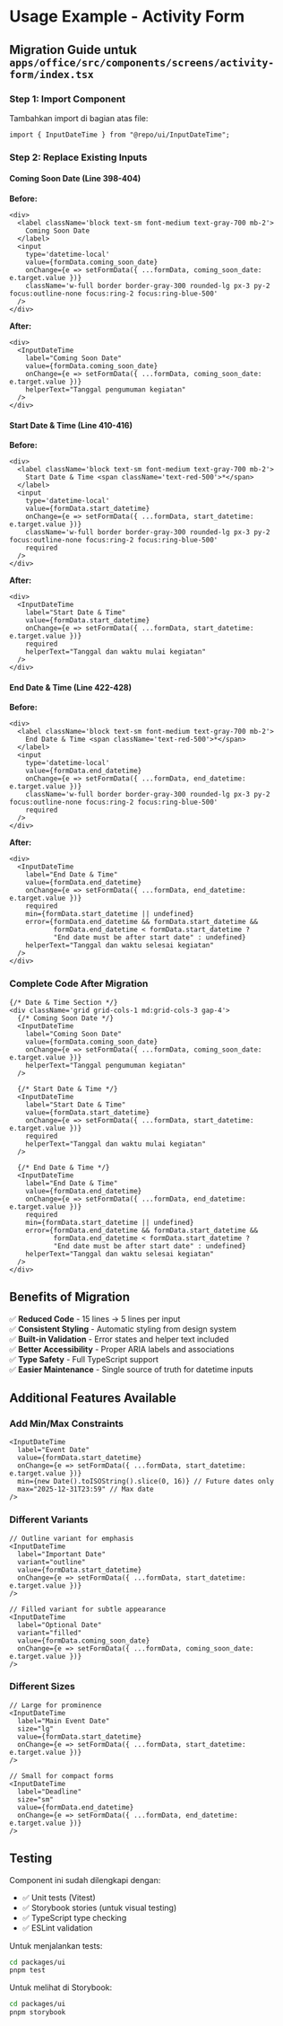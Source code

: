 # Usage Example - Activity Form

## Migration Guide untuk `apps/office/src/components/screens/activity-form/index.tsx`

### Step 1: Import Component

Tambahkan import di bagian atas file:

```tsx
import { InputDateTime } from "@repo/ui/InputDateTime";
```

### Step 2: Replace Existing Inputs

#### Coming Soon Date (Line 398-404)

**Before:**
```tsx
<div>
  <label className='block text-sm font-medium text-gray-700 mb-2'>
    Coming Soon Date
  </label>
  <input
    type='datetime-local'
    value={formData.coming_soon_date}
    onChange={e => setFormData({ ...formData, coming_soon_date: e.target.value })}
    className='w-full border border-gray-300 rounded-lg px-3 py-2 focus:outline-none focus:ring-2 focus:ring-blue-500'
  />
</div>
```

**After:**
```tsx
<div>
  <InputDateTime
    label="Coming Soon Date"
    value={formData.coming_soon_date}
    onChange={e => setFormData({ ...formData, coming_soon_date: e.target.value })}
    helperText="Tanggal pengumuman kegiatan"
  />
</div>
```

#### Start Date & Time (Line 410-416)

**Before:**
```tsx
<div>
  <label className='block text-sm font-medium text-gray-700 mb-2'>
    Start Date & Time <span className='text-red-500'>*</span>
  </label>
  <input
    type='datetime-local'
    value={formData.start_datetime}
    onChange={e => setFormData({ ...formData, start_datetime: e.target.value })}
    className='w-full border border-gray-300 rounded-lg px-3 py-2 focus:outline-none focus:ring-2 focus:ring-blue-500'
    required
  />
</div>
```

**After:**
```tsx
<div>
  <InputDateTime
    label="Start Date & Time"
    value={formData.start_datetime}
    onChange={e => setFormData({ ...formData, start_datetime: e.target.value })}
    required
    helperText="Tanggal dan waktu mulai kegiatan"
  />
</div>
```

#### End Date & Time (Line 422-428)

**Before:**
```tsx
<div>
  <label className='block text-sm font-medium text-gray-700 mb-2'>
    End Date & Time <span className='text-red-500'>*</span>
  </label>
  <input
    type='datetime-local'
    value={formData.end_datetime}
    onChange={e => setFormData({ ...formData, end_datetime: e.target.value })}
    className='w-full border border-gray-300 rounded-lg px-3 py-2 focus:outline-none focus:ring-2 focus:ring-blue-500'
    required
  />
</div>
```

**After:**
```tsx
<div>
  <InputDateTime
    label="End Date & Time"
    value={formData.end_datetime}
    onChange={e => setFormData({ ...formData, end_datetime: e.target.value })}
    required
    min={formData.start_datetime || undefined}
    error={formData.end_datetime && formData.start_datetime && 
           formData.end_datetime < formData.start_datetime ? 
           "End date must be after start date" : undefined}
    helperText="Tanggal dan waktu selesai kegiatan"
  />
</div>
```

### Complete Code After Migration

```tsx
{/* Date & Time Section */}
<div className='grid grid-cols-1 md:grid-cols-3 gap-4'>
  {/* Coming Soon Date */}
  <InputDateTime
    label="Coming Soon Date"
    value={formData.coming_soon_date}
    onChange={e => setFormData({ ...formData, coming_soon_date: e.target.value })}
    helperText="Tanggal pengumuman kegiatan"
  />

  {/* Start Date & Time */}
  <InputDateTime
    label="Start Date & Time"
    value={formData.start_datetime}
    onChange={e => setFormData({ ...formData, start_datetime: e.target.value })}
    required
    helperText="Tanggal dan waktu mulai kegiatan"
  />

  {/* End Date & Time */}
  <InputDateTime
    label="End Date & Time"
    value={formData.end_datetime}
    onChange={e => setFormData({ ...formData, end_datetime: e.target.value })}
    required
    min={formData.start_datetime || undefined}
    error={formData.end_datetime && formData.start_datetime && 
           formData.end_datetime < formData.start_datetime ? 
           "End date must be after start date" : undefined}
    helperText="Tanggal dan waktu selesai kegiatan"
  />
</div>
```

## Benefits of Migration

✅ **Reduced Code** - 15 lines → 5 lines per input  
✅ **Consistent Styling** - Automatic styling from design system  
✅ **Built-in Validation** - Error states and helper text included  
✅ **Better Accessibility** - Proper ARIA labels and associations  
✅ **Type Safety** - Full TypeScript support  
✅ **Easier Maintenance** - Single source of truth for datetime inputs  

## Additional Features Available

### Add Min/Max Constraints

```tsx
<InputDateTime
  label="Event Date"
  value={formData.start_datetime}
  onChange={e => setFormData({ ...formData, start_datetime: e.target.value })}
  min={new Date().toISOString().slice(0, 16)} // Future dates only
  max="2025-12-31T23:59" // Max date
/>
```

### Different Variants

```tsx
// Outline variant for emphasis
<InputDateTime
  label="Important Date"
  variant="outline"
  value={formData.start_datetime}
  onChange={e => setFormData({ ...formData, start_datetime: e.target.value })}
/>

// Filled variant for subtle appearance
<InputDateTime
  label="Optional Date"
  variant="filled"
  value={formData.coming_soon_date}
  onChange={e => setFormData({ ...formData, coming_soon_date: e.target.value })}
/>
```

### Different Sizes

```tsx
// Large for prominence
<InputDateTime
  label="Main Event Date"
  size="lg"
  value={formData.start_datetime}
  onChange={e => setFormData({ ...formData, start_datetime: e.target.value })}
/>

// Small for compact forms
<InputDateTime
  label="Deadline"
  size="sm"
  value={formData.end_datetime}
  onChange={e => setFormData({ ...formData, end_datetime: e.target.value })}
/>
```

## Testing

Component ini sudah dilengkapi dengan:
- ✅ Unit tests (Vitest)
- ✅ Storybook stories (untuk visual testing)
- ✅ TypeScript type checking
- ✅ ESLint validation

Untuk menjalankan tests:

```bash
cd packages/ui
pnpm test
```

Untuk melihat di Storybook:

```bash
cd packages/ui
pnpm storybook
```
